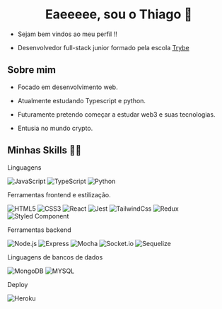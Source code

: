 <h1 align="center">Eaeeeee, sou o Thiago 👋</h1>

- Sejam bem vindos ao meu perfil !!</p>

- Desenvolvedor full-stack junior formado pela escola <a href="https://www.linkedin.com/school/betrybe/">Trybe</a></p>

<h2>Sobre mim</h2>

- Focado em desenvolvimento web.

- Atualmente estudando Typescript e python.

- Futuramente pretendo começar a estudar web3 e suas tecnologias.

- Entusia no mundo crypto.
<h2>Minhas Skills 👨‍💻</h2>

Linguagens

![JavaScript](https://img.shields.io/badge/javascript-F7DF1E?style=for-the-badge&logo=javascript&logoColor=black) ![TypeScript](https://img.shields.io/badge/typescript-blue?style=for-the-badge&logo=typescript&logoColor=white) ![Python](https://img.shields.io/badge/Python-14354C?style=for-the-badge&logo=python&logoColor=white)

Ferramentas frontend e estilização.

![HTML5](https://img.shields.io/badge/html5-E34F26?style=for-the-badge&logo=html5&logoColor=white) ![CSS3](https://img.shields.io/badge/css-1572B6?style=for-the-badge&logo=css3&logoColor=white) ![React](https://img.shields.io/badge/react-61DAFB?style=for-the-badge&logo=react&logoColor=black) ![Jest](https://img.shields.io/badge/jest-C21325?style=for-the-badge&logo=jest&logoColor=) ![TailwindCss](https://img.shields.io/badge/Tailwind_CSS-38B2AC?style=for-the-badge&logo=tailwind-css&logoColor=white) ![Redux](https://img.shields.io/badge/redux-764ABC?style=for-the-badge&logo=redux&logoColor=white) ![Styled Component](https://img.shields.io/badge/styled--components-DB7093?style=for-the-badge&logo=styled-components&logoColor=white)

Ferramentas backend

![Node.js](https://img.shields.io/badge/node.js-339933?style=for-the-badge&logo=node.js&logoColor=white) ![Express](https://img.shields.io/badge/express-000000?style=for-the-badge&logo=express&logoColor=white) ![Mocha](https://img.shields.io/badge/mocha-8D6748?style=for-the-badge&logo=mocha&logoColor=white) ![Socket.io](https://img.shields.io/badge/Socket.io-010101?style=for-the-badge&logo=Socket.io&logoColor=white)  ![Sequelize](https://img.shields.io/badge/Sequelize-52B0E7?style=for-the-badge&logo=sequelize&logoColor=white)

Linguagens de bancos de dados

![MongoDB](https://img.shields.io/badge/MongoDB-4EA94B?style=for-the-badge&logo=mongodb&logoColor=white) ![MYSQL](https://img.shields.io/badge/MySQL-00000F?style=for-the-badge&logo=mysql&logoColor=white)

Deploy

![Heroku](https://img.shields.io/badge/Heroku-430098?style=for-the-badge&logo=heroku&logoColor=white)
